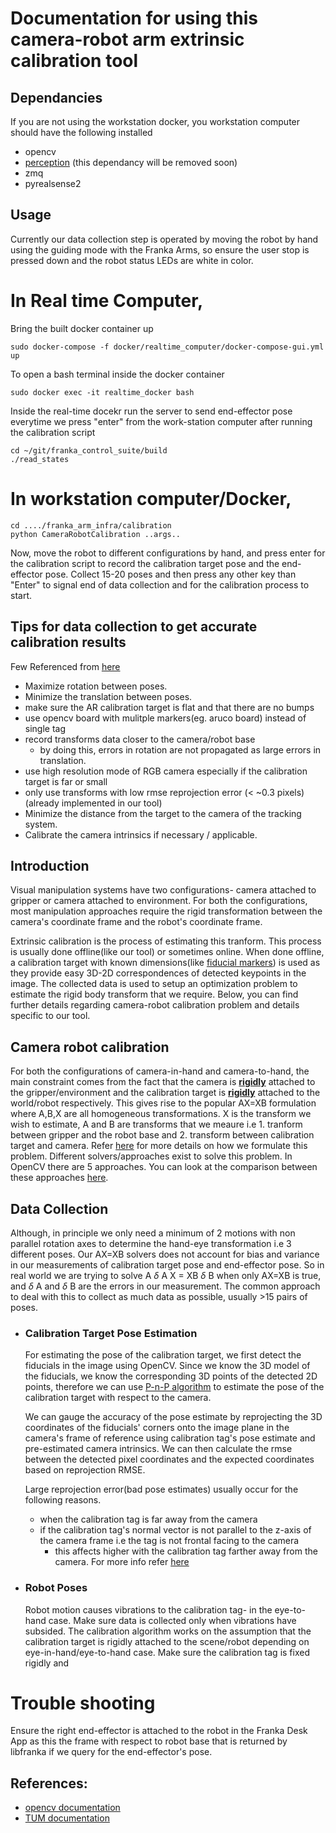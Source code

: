 # Documentation for using this camera-robot arm extrinsic calibration tool 


## Dependancies
If you are not using the workstation docker, you workstation computer should have the following installed 

- opencv 
- [perception](https://github.com/BerkeleyAutomation/perception) (this dependancy will be removed soon)
- zmq 
- pyrealsense2 

## Usage
Currently our data collection step is operated by moving the robot by hand using the guiding mode with the Franka Arms, so ensure the user stop is pressed down and the robot status LEDs are white in color. 
# In Real time Computer,
Bring the built docker container up 
```
sudo docker-compose -f docker/realtime_computer/docker-compose-gui.yml up 
```

To open a bash terminal inside the docker container 
```
sudo docker exec -it realtime_docker bash
```
Inside the real-time docekr run the server to send end-effector pose everytime we press "enter" from the work-station computer after running the calibration script
```
cd ~/git/franka_control_suite/build 
./read_states
```
# In workstation computer/Docker,
```
cd ..../franka_arm_infra/calibration
python CameraRobotCalibration ..args..
```
Now, move the robot to different configurations by hand, and press enter for the calibration script to record the calibration target pose and the end-effector pose. Collect 15-20 poses and then press any other key than "Enter" to signal end of data collection and for the calibration process to start. 

## Tips for data collection to get accurate calibration results
Few Referenced from [here](https://github.com/IFL-CAMP/easy_handeye#:~:text=can%27t%20hurt%20either.-,Tips%20for%20accuracy,-The%20following%20tips)
- Maximize rotation between poses.
- Minimize the translation between poses.
- make sure the AR calibration target is flat and that there are no bumps
- use opencv board with mulitple markers(eg. aruco board) instead of single tag 
- record transforms data closer to the camera/robot base 
    - by doing this, errors in rotation are not propagated as large errors in translation. 
- use high resolution mode of RGB camera especially if the calibration target is far or small
- only use transforms with low rmse reprojection error (< ~0.3 pixels) (already implemented in our tool)
- Minimize the distance from the target to the camera of the tracking system.
- Calibrate the camera intrinsics if necessary / applicable.


## Introduction 
Visual manipulation systems have two configurations- camera attached to gripper or camera attached to environment. For both the configurations, most manipulation approaches require the rigid transformation between the camera's coordinate frame and the robot's coordinate frame. 

Extrinsic calibration is the process of estimating this tranform. This process is usually done offline(like our tool) or sometimes online. When done offline, a calibration target with known dimensions(like [fiducial markers](/https://link.springer.com/content/pdf/10.1007/s10846-020-01307-9.pdf)) is used as they provide easy 3D-2D correspondences of detected keypoints in the image. The collected data is used to setup an optimization problem to estimate the rigid body transform that we require. Below, you can find further details regarding camera-robot calibration problem and details specific to our tool. 

## Camera robot calibration 

For both the configurations of camera-in-hand and camera-to-hand, the main constraint comes from the fact that the camera is <ins>**rigidly**</ins> attached to the gripper/environment and the calibration target is <ins>**rigidly**</ins> attached to the world/robot respectively. This gives rise to the popular AX=XB formulation where A,B,X are all homogeneous transformations. X is the transform we wish to estimate, A and B are transforms that we meaure i.e 1. tranform between gripper and the robot base and 2. transform between calibration target and camera. Refer [here](https://docs.opencv.org/4.5.4/d9/d0c/group__calib3d.html#gaebfc1c9f7434196a374c382abf43439b) for more details on how we formulate this problem. Different solvers/approaches exist to solve this problem. In OpenCV there are 5 approaches. You can look at the comparison between these approaches [here](https://journals.plos.org/plosone/article?id=10.1371/journal.pone.0273261).   

## Data Collection 
Although, in principle we only need a minimum of 2 motions with non parallel rotation axes to determine the hand-eye transformation i.e  3 different poses. Our AX=XB solvers does not account for bias and variance in our measurements of calibration target pose and end-effector pose. So in real world we are trying to solve A $\delta$ A X = XB $\delta$ B when only AX=XB is true, and $\delta$ A and $\delta$ B are the errors in our measurement. The common approach to deal with this to collect as much data as possible, usually >15 pairs of poses. 

- ### Calibration Target Pose Estimation 
    For estimating the pose of the calibration target, we first detect the fiducials in the image using OpenCV. Since we know the 3D model of the fiducials, we know the corresponding 3D points of the detected 2D points, therefore we can use [P-n-P algorithm](https://docs.opencv.org/3.4/d9/d0c/group__calib3d.html#ga357634492a94efe8858d0ce1509da869) to estimate the pose of the calibration target with respect to the camera. 

    We can gauge the accuracy of the pose estimate by reprojecting the 3D coordinates of the fiducials' corners onto the image plane in the camera's frame of reference using calibration tag's pose estimate and pre-estimated camera intrinsics. We can then calculate the rmse between the detected pixel coordinates and the expected coordinates based on reprojection RMSE. 

    Large reprojection error(bad pose estimates) usually occur for the following reasons. 
    - when the calibration tag is far away from the camera 
    - if the calibration tag's normal vector is not parallel to the z-axis of the camera frame i.e the tag is not frontal facing to the camera 
        - this affects higher with the calibration tag farther away from the camera. For more info refer [here](https://www.semanticscholar.org/paper/Analysis-of-Tracking-Accuracy-for-Single-Camera-Pentenrieder/70c5d9b33a978ff2d03eeaa627afaf4f6f609a1f) 
  
- ### Robot Poses 
    Robot motion causes vibrations to the calibration tag- in the eye-to-hand case. Make sure data is collected only when vibrations have subsided. 
    The calibration algorithm works on the assumption that the calibration target is rigidly attached to the scene/robot depending on eye-in-hand/eye-to-hand case. Make sure the calibration tag is fixed rigidly and 
 




# Trouble shooting
Ensure the right end-effector is attached to the robot in the Franka Desk App as this the frame with respect to robot base that is returned by libfranka if we query for the end-effector's pose. 

## References: 
- [opencv documentation]( https://docs.opencv.org/4.5.4/d9/d0c/group__calib3d.html#gaebfc1c9f7434196a374c382abf43439b)
- [TUM documentation](https://campar.in.tum.de/Chair/HandEyeCalibration)

